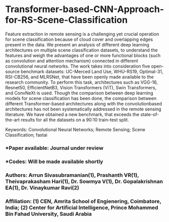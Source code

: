 # Transformer-based-CNN-Approach-for-RS-Scene-Classification

Feature extraction in remote sensing is a challenging yet crucial operation for scene
classification because of cloud cover and overlapping edges present in the data. We present an
analysis of different deep learning architectures on multiple scene classification datasets, to
understand the features and weigh the advantages of one or more functional blocks (such as
convolution and attention mechanism) connected in different convolutional neural networks.
The work takes into consideration five open-source benchmark datasets: UC-Merced Land
Use, WHU-RS19, Optimal-31, RSI-CB256, and MLRSNet, that have been openly made
available to the research community. To perform this task, architectures such as VGG-16,
Resnet50, EfficientNetB3, Vision Transformers (ViT), Swin Transformers, and ConvNeXt is
used. Though the comparison between deep learning models for scene classification has been done, the
comparison between different Transformer-based architectures along with the convolutionbased architectures has not been systematically addressed in the remote sensing literature. We
have obtained a new benchmark, that exceeds the state-of-the-art results for all the datasets on
a 90:10 train-test split.

Keywords: Convolutional Neural Networks; Remote Sensing; Scene Classification; fastai

### *Paper available: Journal under review
### *Codes: Will be made available shortly 
### Authors: Arrun Sivasubramanian(1), Prashanth VR(1), Theivaprakasham Hari(1), Dr. Sowmya V(1), Dr. Gopalakrishnan EA(1), Dr. Vinaykumar Ravi(2)
### Affiliation: (1) CEN, Amrita School of Engienering, Coimbatore, India; (2) Center for Artificial Intelligence, Prince Mohammed Bin Fahad University, Saudi Arabia
